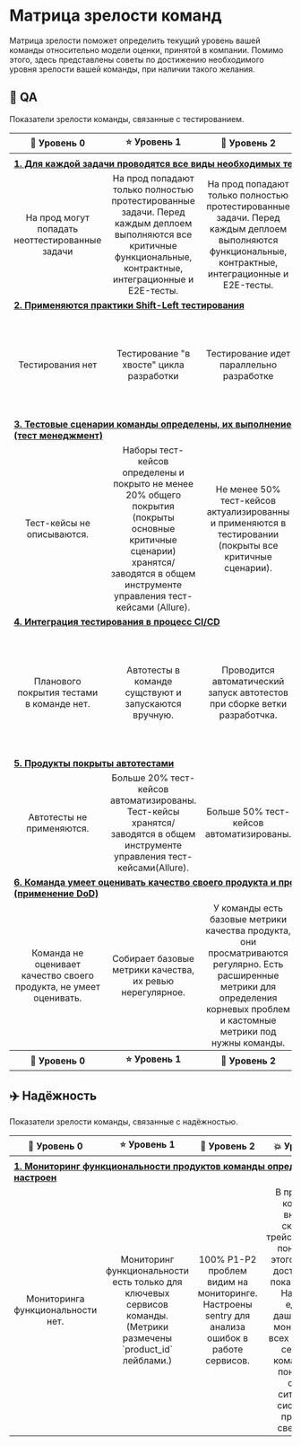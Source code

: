 # Матрица зрелости команд
Матрица зрелости поможет определить текущий уровень вашей команды относительно модели оценки, принятой в компании. 
Помимо этого, здесь представлены советы по достижению необходимого уровня зрелости вашей команды, при наличии такого желания.

## :wrench: QA
Показатели зрелости команды, связанные с тестированием. 

<table>
    <thead>
        <tr>
            <th width=25%>🔆  Уровень 0</th>
            <th width=25%>⭐  Уровень 1</th>
            <th width=25%>🌟  Уровень 2</th>
            <th width=25%>💥  Уровень 3</th>
        </tr>
    </thead>
    <tbody>
      <tr>
          <td colspan=4 align="left"></td>
        </tr>
        <tr>
          <td colspan=4 align="left"><a href="https://github.com/Arjah/maturity-matrix/blob/main/guides/qa.md#%D0%B4%D0%BB%D1%8F-%D0%BA%D0%B0%D0%B6%D0%B4%D0%BE%D0%B9-%D0%B7%D0%B0%D0%B4%D0%B0%D1%87%D0%B8-%D0%BF%D1%80%D0%BE%D0%B2%D0%BE%D0%B4%D1%8F%D1%82%D1%81%D1%8F-%D0%B2%D1%81%D0%B5-%D0%B2%D0%B8%D0%B4%D1%8B-%D0%BD%D0%B5%D0%BE%D0%B1%D1%85%D0%BE%D0%B4%D0%B8%D0%BC%D1%8B%D1%85-%D1%82%D0%B5%D1%81%D1%82%D0%BE%D0%B2"><b>1. Для каждой задачи проводятся все виды необходимых тестов</b></a></td>
        </tr>
        <tr>
          <td align="center">На прод могут попадать неоттестированные задачи</td>
          <td align="center">На прод попадают только полностью протестированные задачи. Перед каждым деплоем выполняются все критичные функциональные, контрактные, интеграционные и E2E-тесты.</td>
          <td align="center">На прод попадают только полностью протестированные задачи. Перед каждым деплоем выполняются функциональные, контрактные, интеграционные и E2E-тесты.</td>
          <td align="center">Перед каждым деплоем выполняется "умный регресс" (только то, что могло быть задето доработкой + критичные тесты)</td>
        </tr>
        <tr>
          <td colspan=4 align="left"><a href ="https://github.com/Arjah/maturity-matrix/blob/main/guides/qa.md#%D0%BF%D1%80%D0%B8%D0%BC%D0%B5%D0%BD%D1%8F%D1%8E%D1%82%D1%81%D1%8F-%D0%BF%D1%80%D0%B0%D0%BA%D1%82%D0%B8%D0%BA%D0%B8-shift-left-%D1%82%D0%B5%D1%81%D1%82%D0%B8%D1%80%D0%BE%D0%B2%D0%B0%D0%BD%D0%B8%D1%8F"><b>2. Применяются практики Shift-Left тестирования</b></a></td>
        </tr>
        <tr>
          <td align="center">Тестирования нет</td>
          <td align="center">Тестирование "в хвосте" цикла разработки</td>
          <td align="center">Тестирование идет параллельно разработке</td>
          <td align="center">Тестирование идет на всех этапах SDLC. Тестирование не является "бутылочным горлышком" и не плетется в конце SDLC.</td>
        </tr>
        <tr>
          <td colspan=4 align="left"><a href ="https://github.com/Arjah/maturity-matrix/blob/main/guides/qa.md#%D0%BF%D1%80%D0%B8%D0%BC%D0%B5%D0%BD%D1%8F%D1%8E%D1%82%D1%81%D1%8F-%D0%BF%D1%80%D0%B0%D0%BA%D1%82%D0%B8%D0%BA%D0%B8-shift-left-%D1%82%D0%B5%D1%81%D1%82%D0%B8%D1%80%D0%BE%D0%B2%D0%B0%D0%BD%D0%B8%D1%8F"><b>3. Тестовые сценарии команды определены, их выполнение отслеживается (тест менеджмент)</b></a></td>
        </tr>
        <tr>
          <td align="center">Тест-кейсы не описываются.</td>
          <td align="center">Наборы тест-кейсов определены и покрыто не менее 20% общего покрытия (покрыты основные критичные сценарии) хранятся/заводятся в общем инструменте управления тест-кейсами (Allure).</td>
          <td align="center">Не менее 50% тест-кейсов актуализированны и применяются в тестировании (покрыты все критичные сценарии).</td>
          <td align="center">Не менее 80% тест-кейсов актуализированны и применяются в тестировании.</td>
        </tr>
        <tr>
          <td colspan=4 align="left"><a href ="https://github.com/Arjah/maturity-matrix/blob/main/guides/qa.md#%D0%BF%D1%80%D0%B8%D0%BC%D0%B5%D0%BD%D1%8F%D1%8E%D1%82%D1%81%D1%8F-%D0%BF%D1%80%D0%B0%D0%BA%D1%82%D0%B8%D0%BA%D0%B8-shift-left-%D1%82%D0%B5%D1%81%D1%82%D0%B8%D1%80%D0%BE%D0%B2%D0%B0%D0%BD%D0%B8%D1%8F"><b>4. Интеграция тестирования в процесс CI/CD	</b></a></td>
        </tr>
        <tr>
          <td align="center">Планового покрытия тестами в команде нет.</td>
          <td align="center">Автотесты в команде сущствуют и запускаются вручную.</td>
          <td align="center">Проводится автоматический запуск автотестов при сборке ветки разработчка.</td>
          <td align="center">Вся информация о результатах выполнения тестов выводится на дашборд, весь процесс регрессионного, интеграционного тестирования доступен в одном месте.</td>
        </tr>
        <tr>
          <td colspan=4 align="left"><a href ="https://github.com/Arjah/maturity-matrix/blob/main/guides/qa.md#%D0%BF%D1%80%D0%B8%D0%BC%D0%B5%D0%BD%D1%8F%D1%8E%D1%82%D1%81%D1%8F-%D0%BF%D1%80%D0%B0%D0%BA%D1%82%D0%B8%D0%BA%D0%B8-shift-left-%D1%82%D0%B5%D1%81%D1%82%D0%B8%D1%80%D0%BE%D0%B2%D0%B0%D0%BD%D0%B8%D1%8F"><b>5. Продукты покрыты автотестами	</b></a></td>
        </tr>
        <tr>
          <td align="center">Автотесты не применяются.</td>
          <td align="center">Больше 20% тест-кейсов автоматизированы. Тест-кейсы хранятся/заводятся в общем инструменте управления тест-кейсами(Allure).</td>
          <td align="center">Больше 50% тест-кейсов автоматизированы.</td>
          <td align="center">Больше 80% тест-кейсов автоматизированы.</td>
        </tr>
        <tr>
          <td colspan=4 align="left"><a href ="https://github.com/Arjah/maturity-matrix/blob/main/guides/qa.md#%D0%BF%D1%80%D0%B8%D0%BC%D0%B5%D0%BD%D1%8F%D1%8E%D1%82%D1%81%D1%8F-%D0%BF%D1%80%D0%B0%D0%BA%D1%82%D0%B8%D0%BA%D0%B8-shift-left-%D1%82%D0%B5%D1%81%D1%82%D0%B8%D1%80%D0%BE%D0%B2%D0%B0%D0%BD%D0%B8%D1%8F"><b>6. Команда умеет оценивать качество своего продукта и процессов (применение DoD)</b></a></td>
        </tr>
        <tr>
          <td align="center">Команда не оценивает качество своего продукта, не умеет оценивать.</td>
          <td align="center">Собирает базовые метрики качества, их ревью нерегулярное.</td>
          <td align="center">У команды есть базовые метрики качества продукта, они просматриваются регулярно. Есть расширенные метрики для определения корневых проблем и кастомные метрики под нужны команды.</td>
          <td align="center">Есть процесс пересмотра самих метрик, устанавливаются стандарты качества. Метрики качества постоянно улучшаются.</td>
        </tr>
        <tr></tr>
        <tr>
            <th>🔆  Уровень 0</th>
            <th>⭐  Уровень 1</th>
            <th>🌟  Уровень 2</th>
            <th>💥  Уровень 3</th>
        </tr>        
    </tbody>
</table>

## ✈️ Надёжность	
Показатели зрелости команды, связанные с надёжностью. 

<table>
    <thead>
        <tr>
            <th width=25%>🔆  Уровень 0</th>
            <th width=25%>⭐  Уровень 1</th>
            <th width=25%>🌟  Уровень 2</th>
            <th width=25%>💥  Уровень 3</th>
        </tr>
    </thead>
    <tbody>
      <tr>
          <td colspan=4 align="left"></td>
        </tr>
        <tr>
          <td colspan=4 align="left"><a href="https://github.com/Arjah/maturity-matrix/blob/main/guides/qa.md#%D0%B4%D0%BB%D1%8F-%D0%BA%D0%B0%D0%B6%D0%B4%D0%BE%D0%B9-%D0%B7%D0%B0%D0%B4%D0%B0%D1%87%D0%B8-%D0%BF%D1%80%D0%BE%D0%B2%D0%BE%D0%B4%D1%8F%D1%82%D1%81%D1%8F-%D0%B2%D1%81%D0%B5-%D0%B2%D0%B8%D0%B4%D1%8B-%D0%BD%D0%B5%D0%BE%D0%B1%D1%85%D0%BE%D0%B4%D0%B8%D0%BC%D1%8B%D1%85-%D1%82%D0%B5%D1%81%D1%82%D0%BE%D0%B2"><b>1. Мониторинг функциональности продуктов команды определён и настроен</b></a></td>
        </tr>
        <tr>
          <td align="center">Мониторинга функциональности нет.</td>
          <td align="center">Мониторинг функциональности есть только для ключевых сервисов команды. (Метрики размечены `product_id` лейблами.)</td>
          <td align="center">100% P1-P2 проблем видим на мониторинге. Настроены sentry для анализа ошибок в работе сервисов.</td>
          <td align="center">В продуктах команды внедрён сквозной трейсинг(нужно понять, как этого реально достичь. Или пока убрать?). Настроен единый дашборд для мониторинга всех ключевых сервисов команды для понимания общей ситуации в системе по принципу светофора.</td>
        </tr>
    </tbody>
</table>
